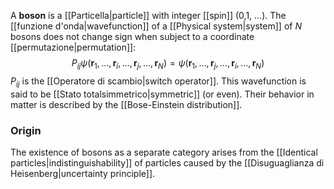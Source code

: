 A **boson** is a [[Particella|particle]] with integer [[spin]] (0,1, ...). The [[funzione d'onda|wavefunction]] of a [[Physical system|system]] of $N$ bosons does not change sign when subject to a coordinate [[permutazione|permutation]]:
$$P_{ij}\psi(\mathbf{r}_{1},\ldots,\mathbf{r}_{i},\ldots,\mathbf{r}_{j},\ldots,\mathbf{r}_{N})=\psi(\mathbf{r}_{1},\ldots,\mathbf{r}_{j},\ldots,\mathbf{r}_{i},\ldots,\mathbf{r}_{N})$$
$P_{ij}$ is the [[Operatore di scambio|switch operator]]. This wavefunction is said to be [[Stato totalsimmetrico|symmetric]] (or even). Their behavior in matter is described by the [[Bose-Einstein distribution]].
### Origin
The existence of bosons as a separate category arises from the [[Identical particles|indistinguishability]] of particles caused by the [[Disuguaglianza di Heisenberg|uncertainty principle]].